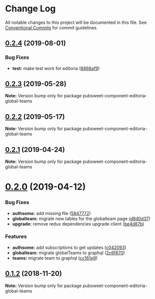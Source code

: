 # Change Log

All notable changes to this project will be documented in this file.
See [Conventional Commits](https://conventionalcommits.org) for commit guidelines.

<a name="0.2.4"></a>
## [0.2.4](https://gitlab.coko.foundation/editoria/editoria/compare/pubsweet-component-editoria-global-teams@0.2.3...pubsweet-component-editoria-global-teams@0.2.4) (2019-08-01)


### Bug Fixes

* **test:** make test work for editoria ([8868af9](https://gitlab.coko.foundation/editoria/editoria/commit/8868af9))




<a name="0.2.3"></a>
## [0.2.3](https://gitlab.coko.foundation/editoria/editoria/compare/pubsweet-component-editoria-global-teams@0.2.2...pubsweet-component-editoria-global-teams@0.2.3) (2019-05-28)




**Note:** Version bump only for package pubsweet-component-editoria-global-teams

<a name="0.2.2"></a>
## [0.2.2](https://gitlab.coko.foundation/editoria/editoria/compare/pubsweet-component-editoria-global-teams@0.2.1...pubsweet-component-editoria-global-teams@0.2.2) (2019-05-17)




**Note:** Version bump only for package pubsweet-component-editoria-global-teams

<a name="0.2.1"></a>
## [0.2.1](https://gitlab.coko.foundation/editoria/editoria/compare/pubsweet-component-editoria-global-teams@0.2.0...pubsweet-component-editoria-global-teams@0.2.1) (2019-04-24)




**Note:** Version bump only for package pubsweet-component-editoria-global-teams

<a name="0.2.0"></a>
# [0.2.0](https://gitlab.coko.foundation/editoria/editoria/compare/pubsweet-component-editoria-global-teams@0.1.2...pubsweet-component-editoria-global-teams@0.2.0) (2019-04-12)


### Bug Fixes

* **authsome:** add missing file ([5847772](https://gitlab.coko.foundation/editoria/editoria/commit/5847772))
* **globalteam:** migrate new tables for the globalteam page ([d8d0d37](https://gitlab.coko.foundation/editoria/editoria/commit/d8d0d37))
* **upgrade:** remove redux dependencies upgrade client ([be4d87b](https://gitlab.coko.foundation/editoria/editoria/commit/be4d87b))


### Features

* **authsome:** add subscriptions to get updates ([c042093](https://gitlab.coko.foundation/editoria/editoria/commit/c042093))
* **globalteam:** migrate globalTeams to graphql ([2c6f870](https://gitlab.coko.foundation/editoria/editoria/commit/2c6f870))
* **teams:** migrate team to graphql ([cc161e9](https://gitlab.coko.foundation/editoria/editoria/commit/cc161e9))




<a name="0.1.2"></a>
## [0.1.2](https://gitlab.coko.foundation/editoria/editoria/compare/pubsweet-component-editoria-global-teams@0.1.1...pubsweet-component-editoria-global-teams@0.1.2) (2018-11-20)




**Note:** Version bump only for package pubsweet-component-editoria-global-teams
